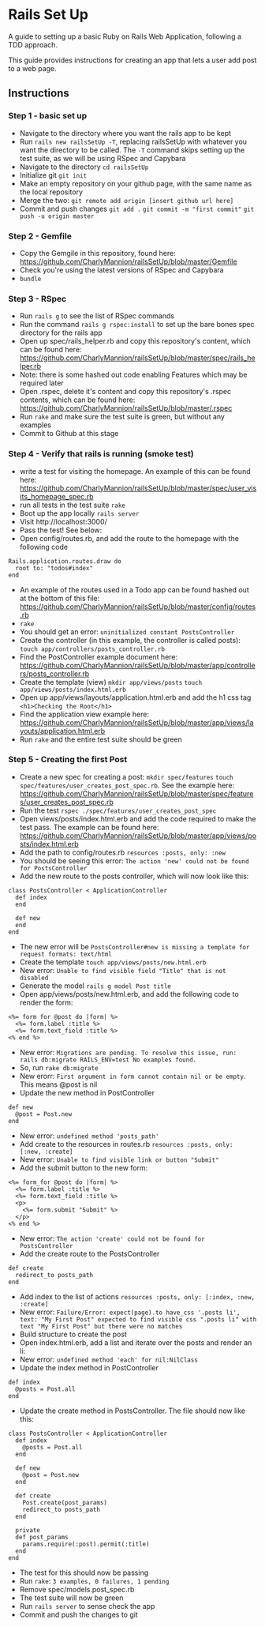 # Rails Set Up

A guide to setting up a basic Ruby on Rails Web Application, following a TDD approach.

This guide provides instructions for creating an app that lets a user add post to a web page.

## Instructions

### Step 1 - basic set up

* Navigate to the directory where you want the rails app to be kept
* Run `rails new railsSetUp -T`, replacing railsSetUp with whatever you want the directory to be called. The `-T` command skips setting up the test suite, as we will be using RSpec and Capybara
* Navigate to the directory `cd railsSetUp`
* Initialize git `git init`
* Make an empty repository on your github page, with the same name as the local repository
* Merge the two: `git remote add origin [insert github url here]`
* Commit and push changes
`git add .`
`git commit -m "first commit"`
`git push -u origin master`

### Step 2 - Gemfile
* Copy the Gemgile in this repository, found here: https://github.com/CharlyMannion/railsSetUp/blob/master/Gemfile
* Check you're using the latest versions of RSpec and Capybara
* `bundle`

### Step 3 - RSpec
* Run `rails g` to see the list of RSpec commands
* Run the command `rails g rspec:install` to set up the bare bones spec directory for the rails app
* Open up spec/rails_helper.rb and copy this repository's content, which can be found here: https://github.com/CharlyMannion/railsSetUp/blob/master/spec/rails_helper.rb
* Note: there is some hashed out code enabling Features which may be required later
* Open .rspec, delete it's content and copy this repository's .rspec contents, which can be found here: https://github.com/CharlyMannion/railsSetUp/blob/master/.rspec
* Run `rake` and make sure the test suite is green, but without any examples
* Commit to Github at this stage

### Step 4 - Verify that rails is running (smoke test)
* write a test for visiting the homepage. An example of this can be found here: https://github.com/CharlyMannion/railsSetUp/blob/master/spec/user_visits_homepage_spec.rb
* run all tests in the test suite `rake`
* Boot up the app locally `rails server`
* Visit http://localhost:3000/
* Pass the test! See below:
* Open config/routes.rb, and add the route to the homepage with the following code
```
Rails.application.routes.draw do
  root to: "todos#index"
end
```
* An example of the routes used in a Todo app can be found hashed out at the bottom of this file: https://github.com/CharlyMannion/railsSetUp/blob/master/config/routes.rb
* `rake`
* You should get an error: `uninitialized constant PostsController`
* Create the controller (in this example, the controller is called posts):
`touch app/controllers/posts_controller.rb`
* Find the PostController example document here: https://github.com/CharlyMannion/railsSetUp/blob/master/app/controllers/posts_controller.rb
* Create the template (view)
`mkdir app/views/posts`
`touch app/views/posts/index.html.erb`
* Open up app/views/layouts/application.html.erb and add the h1 css tag
`<h1>Checking the Root</h1>`
* Find the application view example here: https://github.com/CharlyMannion/railsSetUp/blob/master/app/views/layouts/application.html.erb
* Run `rake` and the entire test suite should be green

### Step 5 - Creating the first Post
* Create a new spec for creating a post:
`mkdir spec/features`
 `touch spec/features/user_creates_post_spec.rb`. See the example here: https://github.com/CharlyMannion/railsSetUp/blob/master/spec/features/user_creates_post_spec.rb
 * Run the test `rspec ./spec/features/user_creates_post_spec`
 * Open views/posts/index.html.erb and add the code required to make the test pass. The example can be found here: https://github.com/CharlyMannion/railsSetUp/blob/master/app/views/posts/index.html.erb
 * Add the path to config/routes.rb
 `resources :posts, only: :new`
 * You should be seeing this error: `The action 'new' could not be found
for PostsController`
* Add the new route to the posts controller, which will now look like this:
```
class PostsController < ApplicationController
  def index
  end

  def new
  end
end
```
* The new error will be `PostsController#new is missing a template for request formats: text/html`
* Create the template `touch app/views/posts/new.html.erb`
* New error: `Unable to find visible field "Title" that is not disabled`
* Generate the model `rails g model Post title`
* Open app/views/posts/new.html.erb, and add the following code to render the form:
```
<%= form for @post do |form| %>
  <%= form.label :title %>
  <%= form.text_field :title %>
<% end %>
```
* New error: `Migrations are pending. To resolve this issue, run: rails db:migrate RAILS_ENV=test No examples found.`
* So, run `rake db:migrate`
* New erorr: `First argument in form cannot contain nil or be empty`. This means @post is nil
* Update the new method in PostController
```
def new
  @post = Post.new
end
```
* New error: `undefined method 'posts_path'`
* Add create to the resources in routes.rb
`resources :posts, only: [:new, :create]`
* New error: `Unable to find visible link or button "Submit"`
* Add the submit button to the new form:
```
<%= form_for @post do |form| %>
  <%= form.label :title %>
  <%= form.text_field :title %>
  <p>
    <%= form.submit "Submit" %>
  </p>
<% end %>
```
* New error: `The action 'create' could not be found
 for PostsController`
 * Add the create route to the PostsController
 ```
 def create
   redirect_to posts_path
 end
 ```
* Add index to the list of actions
`resources :posts, only: [:index, :new, :create]`
* New error: `Failure/Error: expect(page).to have_css '.posts li', text: "My First Post" expected to find visible css ".posts li" with text "My First Post" but there were no matches`
* Build structure to create the post
* Open index.html.erb, add a list and iterate over the posts and render an li:
* New error: `undefined method 'each' for nil:NilClass`
* Update the index method in PostController
```
def index
  @posts = Post.all
end
```
* Update the create method in PostsController. The file should now like this:
```
class PostsController < ApplicationController
  def index
    @posts = Post.all
  end

  def new
    @post = Post.new
  end

  def create
    Post.create(post_params)
    redirect_to posts_path
  end

  private
  def post_params
    params.require(:post).permit(:title)
  end
end
```
* The test for this should now be passing
* Run `rake`: `3 examples, 0 failures, 1 pending`
* Remove spec/models.post_spec.rb
* The test suite will now be green
* Run `rails server` to sense check the app
* Commit and push the changes to git

